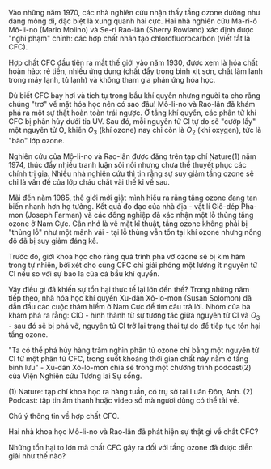 Vào những năm 1970, các nhà nghiên cứu nhận thấy tầng ozone dường như đang mỏng đi, đặc biệt là xung quanh hai cực. Hai nhà nghiên cứu Ma-ri-ô Mô-li-no (Mario Molino) và Se-ri Rao-lân (Sherry Rowland) xác định được "nghi phạm" chính: các hợp chất nhân tạo chlorofluorocarbon (viết tắt là CFC).

Hợp chất CFC đầu tiên ra mắt thế giới vào năm 1930, được xem là hóa chất hoàn hảo: rẻ tiền, nhiều ứng dụng (chất đẩy trong bình xịt sơn, chất làm lạnh trong máy lạnh, tủ lạnh) và không tham gia phản ứng hóa học.

Dù biết CFC bay hơi và tích tụ trong bầu khí quyển nhưng người ta cho rằng chúng "trơ" về mặt hóa học nên có sao đâu! Mô-li-no và Rao-lân đã khám phá ra một sự thật hoàn toàn trái ngược. Ở tầng khí quyển, các phân tử khí CFC bị phân hủy dưới tia UV. Sau đó, mỗi nguyên tử Cl tự do sẽ "cướp lấy" một nguyên tử O, khiến $O_3$ (khí ozone) nay chỉ còn là $O_2$ (khí oxygen), tức là "bào" lớp ozone.

Nghiên cứu của Mô-li-no và Rao-lân được đăng trên tạp chí Nature(1) năm 1974, thúc đẩy nhiều tranh luận sôi nổi nhưng chưa thể thuyết phục các chính trị gia. Nhiều nhà nghiên cứu thì tin rằng sự suy giảm tầng ozone sẽ chỉ là vấn đề của lớp cháu chắt vài thế kỉ về sau.

Mãi đến năm 1985, thế giới mới giật mình hiểu ra rằng tầng ozone đang tan biến nhanh hơn họ tưởng. Kết quả đo đạc của nhà địa - vật lí Giô-dép Pha-mon (Joseph Farman) và các đồng nghiệp đã xác nhận một lỗ thủng tầng ozone ở Nam Cực. Cần nhớ là về mặt kĩ thuật, tầng ozone không phải bị "thủng lỗ" như một mảnh vải - tại lỗ thủng vẫn tồn tại khí ozone nhưng nồng độ đã bị suy giảm đáng kể.

Trước đó, giới khoa học cho rằng quá trình phá vỡ ozone sẽ bị kim hãm trong tự nhiên, bởi xét cho cùng CFC chỉ giải phóng một lượng ít nguyên tử Cl nếu so với sự bao la của cả bầu khí quyển.

Vậy điều gì đã khiến sự tổn hại thực tế lại lớn đến thế? Trong những năm tiếp theo, nhà hóa học khí quyển Xu-dân Xô-lo-mon (Susan Solomon) đã dẫn đầu các cuộc thám hiểm ở Nam Cực để tìm câu trả lời. Nhóm của bà khám phá ra rằng: ClO - hình thành từ sự tương tác giữa nguyên tử Cl và $O_3$ - sau đó sẽ bị phá vỡ, nguyên tử Cl trở lại trạng thái tự do để tiếp tục tổn hại tầng ozone.

"Ta có thể phá hủy hàng trăm nghìn phân tử ozone chỉ bằng một nguyên tử Cl từ một phân tử CFC, trong suốt khoảng thời gian chất này nằm ở tầng bình lưu" - Xu-dân Xô-lo-mon chia sẻ trong một chương trình podcast(2) của Viện Nghiên cứu Tương lai Sự sống.

(1) Nature: tạp chí khoa học ra hàng tuần, có trụ sở tại Luân Đôn, Anh.
(2) Podcast: tập tin âm thanh hoặc video số mà người dùng có thể tải về.

Chú ý thông tin về hợp chất CFC.

Hai nhà khoa học Mô-li-no và Rao-lân đã phát hiện sự thật gì về chất CFC?

Những tổn hại to lớn mà chất CFC gây ra đối với tầng ozone đã được diễn giải như thế nào?